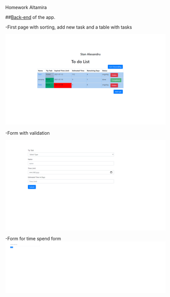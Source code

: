 Homework Altamira

##[Back-end](https://github.com/stanalexandrucode/altamirabe) of the app.


-First page with sorting, add new task and a table with tasks

![Table task](/img/firstpage.png 'Task Table')

-Form with validation

![Task form](/img/taskFrom.png 'Task Form')



-Form for time spend form
![Table time](/img/timeSpend.png 'Time Spend')


